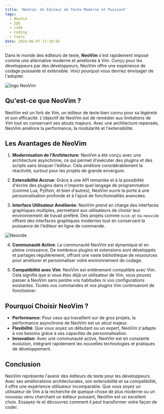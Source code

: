 ```yaml
---
title: 'NeoVim: Un Éditeur de Texte Moderne et Puissant'
tags:
  - NeoVim
  - IDE
  - code
  - coding
  - tools
date: 2024-06-07 17:10:56
---
```



Dans le monde des éditeurs de texte, **NeoVim** s'est rapidement imposé comme une alternative moderne et améliorée à Vim. Conçu pour les développeurs par des développeurs, NeoVim offre une expérience de codage puissante et extensible. Voici pourquoi vous devriez envisager de l'adopter.

![logo NeoVim](/posts/neovim/logo@2x.png "Logo de NeoVim")

## Qu'est-ce que NeoVim ?

NeoVim est un fork de Vim, un éditeur de texte bien connu pour sa légèreté et son efficacité. L'objectif de NeoVim est de remédier aux limitations de Vim tout en conservant ses atouts majeurs. Avec une architecture repensée, NeoVim améliore la performance, la modularité et l'extensibilité.

## Les Avantages de NeoVim

1. **Modernisation de l'Architecture**: NeoVim a été conçu avec une architecture asynchrone, ce qui permet d'exécuter des plugins et des scripts sans bloquer l'éditeur. Cela améliore considérablement la réactivité, surtout pour les projets de grande envergure.

2. **Extensibilité Accrue**: Grâce à une API remaniée et à la possibilité d'écrire des plugins dans n'importe quel langage de programmation (comme Lua, Python, et bien d'autres), NeoVim ouvre la porte à une personnalisation profonde et à l'ajout de fonctionnalités avancées.

3. **Interface Utilisateur Améliorée**: NeoVim prend en charge des interfaces graphiques multiples, permettant aux utilisateurs de choisir leur environnement de travail préféré. Des projets comme `nvim-qt` ou `neovide` offrent des interfaces graphiques modernes tout en conservant la puissance de l'éditeur en ligne de commande.

![Neovide](/posts/neovim/BasicScreenCap.png "Interface graphique de NeoVim avec Neovide")

4. **Communauté Active**: La communauté NeoVim est dynamique et en pleine croissance. De nombreux plugins et extensions sont développés et partagés régulièrement, offrant une vaste bibliothèque de ressources pour améliorer et personnaliser votre environnement de codage.

5. **Compatibilité avec Vim**: NeoVim est entièrement compatible avec Vim. Cela signifie que si vous êtes déjà un utilisateur de Vim, vous pouvez passer à NeoVim sans perdre vos habitudes ni vos configurations existantes. Toutes vos commandes et vos plugins Vim continueront de fonctionner.

## Pourquoi Choisir NeoVim ?

- **Performance**: Pour ceux qui travaillent sur de gros projets, la performance asynchrone de NeoVim est un atout majeur. 
- **Flexibilité**: Que vous soyez un débutant ou un expert, NeoVim s'adapte à vos besoins grâce à ses capacités de personnalisation.
- **Innovation**: Avec une communauté active, NeoVim est en constante évolution, intégrant rapidement les nouvelles technologies et pratiques de développement.

## Conclusion

NeoVim représente l'avenir des éditeurs de texte pour les développeurs. Avec ses améliorations architecturales, son extensibilité et sa compatibilité, il offre une expérience utilisateur incomparable. Que vous soyez un utilisateur de Vim à la recherche de quelque chose de plus moderne ou un nouveau venu cherchant un éditeur puissant, NeoVim est un excellent choix. Essayez-le et découvrez comment il peut transformer votre façon de coder.

